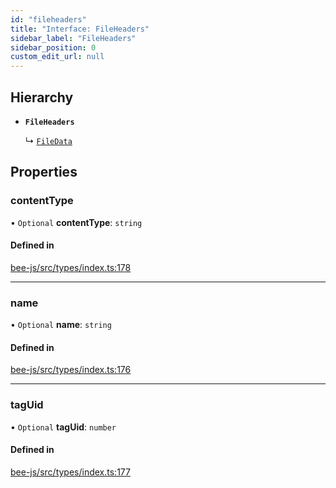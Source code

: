```yaml
---
id: "fileheaders"
title: "Interface: FileHeaders"
sidebar_label: "FileHeaders"
sidebar_position: 0
custom_edit_url: null
---
```


## Hierarchy

- **`FileHeaders`**

  ↳ [`FileData`](filedata.md)

## Properties

### contentType

• `Optional` **contentType**: `string`

#### Defined in

[bee-js/src/types/index.ts:178](https://github.com/ethersphere/bee-js/blob/0e69ca1/src/types/index.ts#L178)

___

### name

• `Optional` **name**: `string`

#### Defined in

[bee-js/src/types/index.ts:176](https://github.com/ethersphere/bee-js/blob/0e69ca1/src/types/index.ts#L176)

___

### tagUid

• `Optional` **tagUid**: `number`

#### Defined in

[bee-js/src/types/index.ts:177](https://github.com/ethersphere/bee-js/blob/0e69ca1/src/types/index.ts#L177)

